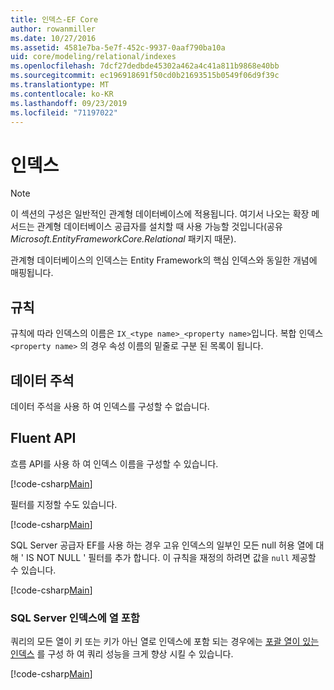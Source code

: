 ```yaml
---
title: 인덱스-EF Core
author: rowanmiller
ms.date: 10/27/2016
ms.assetid: 4581e7ba-5e7f-452c-9937-0aaf790ba10a
uid: core/modeling/relational/indexes
ms.openlocfilehash: 7dcf27dedbde45302a462a4c41a811b9868e40bb
ms.sourcegitcommit: ec196918691f50cd0b21693515b0549f06d9f39c
ms.translationtype: MT
ms.contentlocale: ko-KR
ms.lasthandoff: 09/23/2019
ms.locfileid: "71197022"
---
```

# <a name="indexes"></a>인덱스

> [!NOTE]  
> 이 섹션의 구성은 일반적인 관계형 데이터베이스에 적용됩니다. 여기서 나오는 확장 메서드는 관계형 데이터베이스 공급자를 설치할 때 사용 가능할 것입니다(공유 *Microsoft.EntityFrameworkCore.Relational* 패키지 때문).

관계형 데이터베이스의 인덱스는 Entity Framework의 핵심 인덱스와 동일한 개념에 매핑됩니다.

## <a name="conventions"></a>규칙

규칙에 따라 인덱스의 이름은 `IX_<type name>_<property name>`입니다. 복합 인덱스 `<property name>` 의 경우 속성 이름의 밑줄로 구분 된 목록이 됩니다.

## <a name="data-annotations"></a>데이터 주석

데이터 주석을 사용 하 여 인덱스를 구성할 수 없습니다.

## <a name="fluent-api"></a>Fluent API

흐름 API를 사용 하 여 인덱스 이름을 구성할 수 있습니다.

[!code-csharp[Main](../../../../samples/core/Modeling/FluentAPI/Relational/IndexName.cs?name=Model&highlight=9)]

필터를 지정할 수도 있습니다.

[!code-csharp[Main](../../../../samples/core/Modeling/FluentAPI/Relational/IndexFilter.cs?name=Model&highlight=9)]

SQL Server 공급자 EF를 사용 하는 경우 고유 인덱스의 일부인 모든 null 허용 열에 대해 ' IS NOT NULL ' 필터를 추가 합니다. 이 규칙을 재정의 하려면 값을 `null` 제공할 수 있습니다.

[!code-csharp[Main](../../../../samples/core/Modeling/FluentAPI/Relational/IndexNoFilter.cs?name=Model&highlight=10)]

### <a name="include-columns-in-sql-server-indexes"></a>SQL Server 인덱스에 열 포함

쿼리의 모든 열이 키 또는 키가 아닌 열로 인덱스에 포함 되는 경우에는 [포괄 열이 있는 인덱스](https://docs.microsoft.com/sql/relational-databases/indexes/create-indexes-with-included-columns) 를 구성 하 여 쿼리 성능을 크게 향상 시킬 수 있습니다.

[!code-csharp[Main](../../../../samples/core/Modeling/FluentAPI/Relational/ForSqlServerHasIndex.cs?name=Model)]
